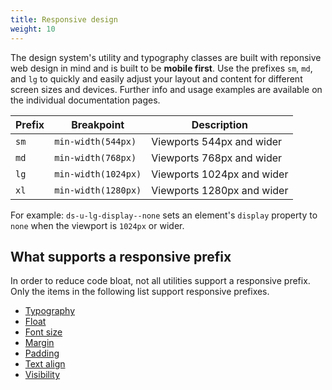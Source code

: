 ```yaml
---
title: Responsive design
weight: 10
---
```


The design system's utility and typography classes are built with reponsive web design in mind and is built to be **mobile first**. Use the prefixes `sm`, `md`, and `lg` to quickly and easily adjust your layout and content for different screen sizes and devices. Further info and usage examples are available on the individual documentation pages.

| Prefix | Breakpoint | Description |
| ------ | ---------- | ----------- |
| `sm` | `min-width(544px)` | Viewports 544px and wider |
| `md` | `min-width(768px)` | Viewports 768px and wider |
| `lg` | `min-width(1024px)` | Viewports 1024px and wider |
| `xl` | `min-width(1280px)` | Viewports 1280px and wider |

For example: `ds-u-lg-display--none` sets an element's `display` property to `none` when the viewport is `1024px` or wider.

## What supports a responsive prefix

In order to reduce code bloat, not all utilities support a responsive prefix. Only the items in the following list support responsive prefixes.

- [Typography](/base/typography#responsive)
- [Float](/utilities/float#responsive)
- [Font size](/utilities/font-size#responsive)
- [Margin](/utilities/margin#responsive)
- [Padding](/utilities/padding#responsive)
- [Text align](/utilities/text-align#responsive)
- [Visibility](/utilities/visibility#responsive)